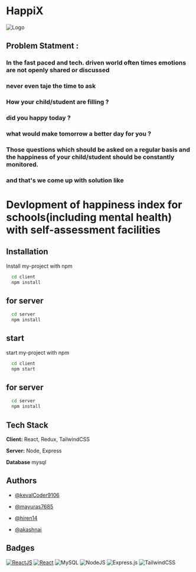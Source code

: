 
# HappiX


![Logo](https://hirenlalani.files.wordpress.com/2022/04/wp-1651342540702.jpg)

## Problem Statment : 
### In the fast paced and tech. driven world often times emotions are not openly shared or discussed
### never even taje the time to ask
### How your child/student are filling ?
### did you happy today ?
### what would make tomorrow a better day for you ?

### Those questions which should be asked on a regular basis and the happiness of your child/student should be constantly monitored.
### and that's we come up with solution like 

# Devlopment of happiness index for schools(including mental health) with self-assessment facilities

## Installation

Install my-project with npm

```bash
  cd client
  npm install
```
## for server 


```bash
  cd server
  npm install
```
## start 

start my-project with npm

```bash
  cd client
  npm start
```
## for server 


```bash
  cd server
  npm install
```

## Tech Stack

**Client:** React, Redux, TailwindCSS

**Server:** Node, Express

**Database** mysql

## Authors

- [@kevalCoder9106](https://github.com/kevalCoder9106/)

- [@mayuras7685](https://github.com/mayuras7685/)

- [@hiren14](https://github.com/hiren14/)

- [@akashnai](https://github.com/akashnai/)
## Badges


[![ReactJS](https://img.shields.io/badge/-ReactJs-61DAFB?logo=react&logoColor=white&style=flat)]()
[![React](https://img.shields.io/badge/-React%20Router-CA4245?logo=react-routerlogo&logoColor=white&style=flat)]()
![MySQL](https://img.shields.io/badge/mysql-%2300f.svg?style=for-the-badge&logo=mysql&logoColor=white&style=flat)
![NodeJS](https://img.shields.io/badge/node.js-6DA55F?style=for-the-badge&logo=node.js&logoColor=white&style=flat)
![Express.js](https://img.shields.io/badge/express.js-%23404d59.svg?style=for-the-badge&logo=express&logoColor=%2361DAFB&style=flat)
![TailwindCSS](https://img.shields.io/badge/tailwindcss-%2338B2AC.svg?style=for-the-badge&logo=tailwind-css&logoColor=white&style=flat)

